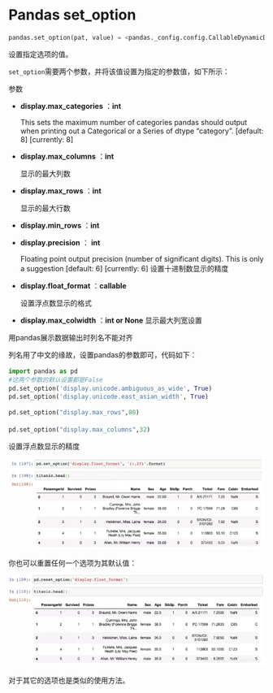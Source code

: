 # Pandas set_option

```python
pandas.set_option(pat, value) = <pandas._config.config.CallableDynamicDoc object>
```

设置指定选项的值。

`set_option`需要两个参数，并将该值设置为指定的参数值，如下所示：

参数

- **display.max_categories** ：**int**

  This sets the maximum number of categories pandas should output when printing out a Categorical or a Series of dtype “category”. [default: 8] [currently: 8]

- **display.max_columns** ：**int** 

  显示的最大列数

- **display.max_rows** ：**int**

  显示的最大行数

- **display.min_rows** ：**int** 

- **display.precision** ： **int** 

  Floating point output precision (number of significant digits). This is only a suggestion [default: 6] [currently: 6] 设置十进制数显示的精度

- **display.float_format** ：**callable** 

  设置浮点数显示的格式

  

- **display.max_colwidth**  ：**int or None** 
  显示最大列宽设置

用pandas展示数据输出时列名不能对齐

列名用了中文的缘故，设置pandas的参数即可，代码如下：

```python
import pandas as pd
#这两个参数的默认设置都是False
pd.set_option('display.unicode.ambiguous_as_wide', True)
pd.set_option('display.unicode.east_asian_width', True)

```





```python
pd.set_option("display.max_rows",80)

pd.set_option("display.max_columns",32)


```

设置浮点数显示的精度

<img src="https://raw.githubusercontent.com/HG1227/image/master/img_tuchuang/20200818155029.png" alt="image-20200818155006580" style="zoom:80%;" />

你也可以重置任何一个选项为其默认值：

<img src="https://raw.githubusercontent.com/HG1227/image/master/img_tuchuang/20200818155112.png" alt="image-20200818155107028" style="zoom:80%;" />

对于其它的选项也是类似的使用方法。